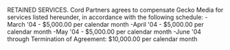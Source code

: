 RETAINED SERVICES. Cord Partners agrees to compensate Gecko
Media for services listed hereunder, in accordance with the following schedule:
-March '04 - $5,000.00 per calendar month
-April '04 - $5,000.00 per calendar month
-May '04 -   $5,000.00 per calendar month
-June '04 through Termination of Agreement: $10,000.00 per calendar month